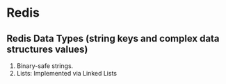 # Redis

## Redis Data Types (string keys and complex data structures values)
1. Binary-safe strings.
2. Lists: Implemented via Linked Lists
